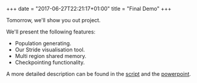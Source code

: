 +++
date = "2017-06-27T22:21:17+01:00"
title = "Final Demo"
+++

Tomorrow, we'll show you out project.

<!--more-->

We'll present the following features:

- Population generating.
- Our Stride visualisation tool.
- Multi region shared memory.
- Checkpointing functionality.

A more detailed description can be found in the [script](/pdfs/DraaiboekFinal.pdf)
and the [powerpoint](/pdfs/PowerPointFinal.pdf).
